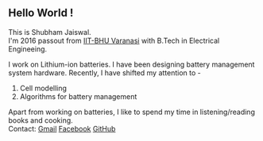 ## Hello World !

This is Shubham Jaiswal.  
I'm 2016 passout from [IIT-BHU Varanasi](https://www.iitbhu.ac.in/) with B.Tech in Electrical Engineeing.  

I work on Lithium-ion batteries. I have been designing battery management system hardware. Recently, I have shifted my attention to -
1. Cell modelling
2. Algorithms for battery management  

Apart from working on batteries, I like to spend my time in listening/reading books and cooking.
<br>
Contact: [Gmail](mailto:shubhambjaiswal2011@gmail.com) [Facebook](https://www.facebook.com/shubham.jaiswal.12139862) [GitHub](https://github.com/the-shubhamjaiswal)
